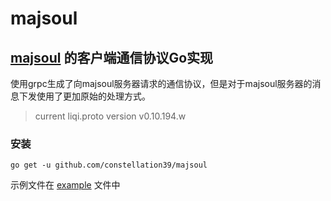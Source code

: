 # majsoul

## [majsoul](https://game.maj-soul.com/1) 的客户端通信协议Go实现

使用grpc生成了向majsoul服务器请求的通信协议，但是对于majsoul服务器的消息下发使用了更加原始的处理方式。

> current liqi.proto version v0.10.194.w

### 安装

```
go get -u github.com/constellation39/majsoul
```

示例文件在 [example](https://github.com/constellation39/majsoul/tree/master/example) 文件中